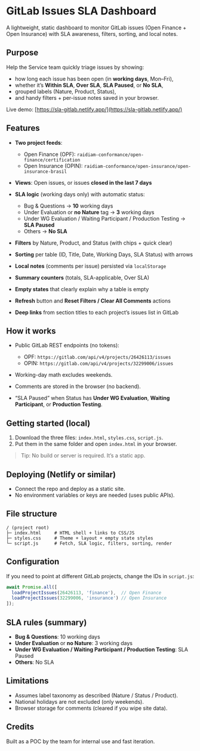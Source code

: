 # GitLab Issues SLA Dashboard

A lightweight, static dashboard to monitor GitLab issues (Open Finance + Open Insurance) with SLA awareness, filters, sorting, and local notes.

## Purpose

Help the Service team quickly triage issues by showing:

* how long each issue has been open (in **working days**, Mon–Fri),
* whether it’s **Within SLA**, **Over SLA**, **SLA Paused**, or **No SLA**,
* grouped labels (Nature, Product, Status),
* and handy filters + per-issue notes saved in your browser.

Live demo: [https://sla-gitlab.netlify.app/](https://sla-gitlab.netlify.app/)

## Features

* **Two project feeds**:

  * Open Finance (OPF): `raidiam-conformance/open-finance/certification`
  * Open Insurance (OPIN): `raidiam-conformance/open-insurance/open-insurance-brasil`
* **Views**: Open issues, or issues **closed in the last 7 days**
* **SLA logic** (working days only) with automatic status:

  * Bug & Questions → **10** working days
  * Under Evaluation or **no Nature** tag → **3** working days
  * Under WG Evaluation / Waiting Participant / Production Testing → **SLA Paused**
  * Others → **No SLA**
* **Filters** by Nature, Product, and Status (with chips + quick clear)
* **Sorting** per table (ID, Title, Date, Working Days, SLA Status) with arrows
* **Local notes** (comments per issue) persisted via `localStorage`
* **Summary counters** (totals, SLA-applicable, Over SLA)
* **Empty states** that clearly explain why a table is empty
* **Refresh** button and **Reset Filters / Clear All Comments** actions
* **Deep links** from section titles to each project’s issues list in GitLab

## How it works

* Public GitLab REST endpoints (no tokens):

  * OPF: `https://gitlab.com/api/v4/projects/26426113/issues`
  * OPIN: `https://gitlab.com/api/v4/projects/32299006/issues`
* Working-day math excludes weekends.
* Comments are stored in the browser (no backend).
* “SLA Paused” when Status has **Under WG Evaluation**, **Waiting Participant**, or **Production Testing**.

## Getting started (local)

1. Download the three files: `index.html`, `styles.css`, `script.js`.
2. Put them in the same folder and open `index.html` in your browser.

> Tip: No build or server is required. It’s a static app.

## Deploying (Netlify or similar)

* Connect the repo and deploy as a static site.
* No environment variables or keys are needed (uses public APIs).

## File structure

```
/ (project root)
├─ index.html     # HTML shell + links to CSS/JS
├─ styles.css     # Theme + layout + empty state styles
└─ script.js      # Fetch, SLA logic, filters, sorting, render
```

## Configuration

If you need to point at different GitLab projects, change the IDs in `script.js`:

```js
await Promise.all([
  loadProjectIssues(26426113, 'finance'),  // Open Finance
  loadProjectIssues(32299006, 'insurance') // Open Insurance
]);
```

## SLA rules (summary)

* **Bug & Questions**: 10 working days
* **Under Evaluation** or **no Nature**: 3 working days
* **Under WG Evaluation / Waiting Participant / Production Testing**: SLA Paused
* **Others**: No SLA

## Limitations

* Assumes label taxonomy as described (Nature / Status / Product).
* National holidays are not excluded (only weekends).
* Browser storage for comments (cleared if you wipe site data).

## Credits

Built as a POC by the team for internal use and fast iteration.
